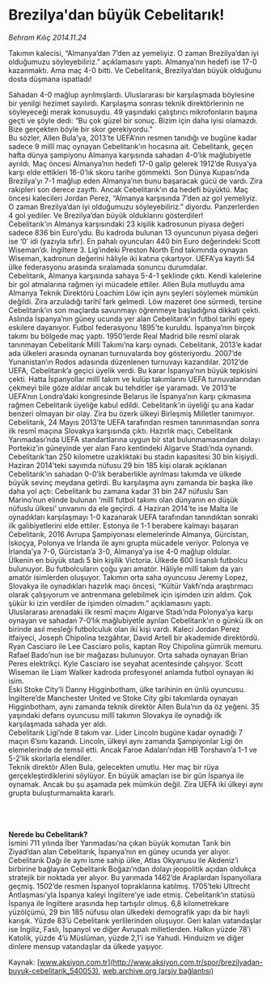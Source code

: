# Brezilya'dan büyük Cebelitarık!

*Behram Kılıç 2014.11.24*

<div class="pNewsDetailMainContent" itemprop="articleBody">
 <p>
  Takımın kalecisi, “Almanya’dan 7’den az yemeliyiz. O zaman Brezilya’dan iyi olduğumuzu söyleyebiliriz.” açıklamasını yaptı. Almanya’nın hedefi ise 17-0 kazanmaktı. Ama maç 4-0 bitti. Ve Cebelitarık, Brezilya’dan büyük olduğunu dosta düşmana ispatladı!
 </p>
 <p>
  Sahadan 4-0 mağlup ayrılmışlardı. Uluslararası bir karşılaşmada böylesine bir yenilgi hezimet sayılırdı. Karşılaşma sonrası teknik direktörlerinin ne söyleyeceği merak konusuydu. 49 yaşındaki çalıştırıcı mikrofonların başına geçti ve şöyle dedi: “Bu çok güzel bir sonuç. Bizim için daha iyisi olamazdı. Bize gerçekten böyle bir skor gerekiyordu.”
  <br>
   Bu sözler, Allen Bula’ya, 2013’te UEFA’nın resmen tanıdığı ve bugüne kadar sadece 9 millî maç oynayan Cebelitarık’ın hocasına ait. Cebelitarık, geçen hafta dünya şampiyonu Almanya karşısında sahadan 4-0’lık mağlubiyetle ayrıldı. Maç öncesi Almanya’nın hedefi 17-0 galip gelerek 1912’de Rusya’ya karşı elde ettikleri 16-0’lık skoru tarihe gömmekti. Son Dünya Kupası’nda Brezilya’yı 7-1 mağlup eden Almanya’nın bunu başaracak gücü de vardı. Zira rakipleri son derece zayıftı. Ancak Cebelitarık’ın da hedefi büyüktü. Maç öncesi kalecileri Jordan Perez, “Almanya karşısında 7’den az gol yemeliyiz. O zaman Brezilya’dan iyi olduğumuzu söyleyebiliriz.” diyordu. Panzerlerden 4 gol yediler. Ve Brezilya’dan büyük olduklarını gösterdiler!
   <br>
    Cebelitarık’ın Almanya karşısındaki 23 kişilik kadrosunun piyasa değeri sadece 836 bin Euro’ydu. Bu kadroda bulunan 13 oyuncunun piyasa değeri ise ‘0’ idi (yazıyla sıfır). En pahalı oyuncuları 440 bin Euro değerindeki Scott Wiseman’dı. İngiltere 3. Lig’indeki Preston North End takımında oynayan Wiseman, kadronun değerini hâliyle iki katına çıkartıyor. UEFA’ya kayıtlı 54 ülke federasyonu arasında sıralamada sonuncu durumdalar.
    <br>
     Cebelitarık, Almanya karşısında sahaya 5-4-1 şeklinde çıktı. Kendi kalelerine bir gol atmalarına rağmen iyi mücadele ettiler. Allen Bula mutluydu ama Almanya Teknik Direktörü Loachim Löw için aynı şeyleri söylemek mümkün değildi. Zira arzuladığı tarihî fark gelmedi. Löw mazeret öne sürmedi, tersine Cebelitarık’ın son maçlarda savunmayı öğrenmeye başladığına dikkati çekti.
     <br>
      Aslında İspanya’nın güney ucunda yer alan Cebelitarık’ın futbol tarihi epey eskilere dayanıyor. Futbol federasyonu 1895’te kuruldu. İspanya’nın birçok takımı bu bölgede maç yaptı. 1950’lerde Real Madrid bile resmî olarak tanınmayan Cebelitarık Millî Takımı’na karşı oynadı. Cebelitarık, 2013’e kadar ada ülkeleri arasında oynanan turnuvalarda boy gösteriyordu. 2007’de Yunanistan’ın Rodos adasında düzenlenen turnuvayı kazandılar. 2012’de UEFA, Cebelitarık’a geçici üyelik verdi. Bu karar İspanya’nın büyük tepkisini çekti. Hatta İspanyollar millî takım ve kulüp takımlarını UEFA turnuvalarından çekmeyi bile göze aldılar ancak bu tehditler işe yaramadı. Ve 2013’te UEFA’nın Londra’daki kongresinde Belarus ile İspanya’nın karşı çıkmasına rağmen Cebelitarık üyeliğe kabul edildi. Cebelitarık’ın üyeliği şu ana kadar benzeri olmayan bir olay. Zira bu özerk ülkeyi Birleşmiş Milletler tanımıyor.
      <br/>
      Cebelitarık, 24 Mayıs 2013’te UEFA tarafından resmen tanınmasından sonra ilk resmî maçına Slovakya karşısında çıktı. Hazırlık maçı, Cebelitarık Yarımadası’nda UEFA standartlarına uygun bir stat bulunmamasından dolayı Portekiz’in güneyinde yer alan Faro kentindeki Algarve Stadı’nda oynandı. Cebelitarık’tan 250 kilometre uzaklıktaki bu stadın kapasitesi 30 bin kişiydi. Haziran 2014’teki sayımda nüfusu 29 bin 185 kişi olarak açıklanan Cebelitarık’ın sahadan 0-0’lık beraberlikle ayrılması takımda ve ülkede büyük sevinç meydana getirdi. Bu karşılaşma aynı zamanda bir başka ilke daha yol açtı: Cebelitarık bu zamana kadar 31 bin 247 nüfuslu San Marino’nun elinde bulunan ‘millî futbol takımı olan dünyanın en düşük nüfuslu ülkesi’ unvanını da ele geçirdi. 4 Haziran 2014’te ise Malta ile oynadıkları karşılaşmayı 1-0 kazanarak UEFA tarafından tanındıktan sonraki ilk galibiyetlerini elde ettiler. Estonya ile 1-1 berabere kalmayı başaran Cebelitarık, 2016 Avrupa Şampiyonası elemelerinde Almanya, Gürcistan, İskoçya, Polonya ve İrlanda ile aynı grupta mücadele veriyor. Polonya ve İrlanda’ya 7-0, Gürcistan’a 3-0, Almanya’ya ise 4-0 mağlup oldular.
      <br/>
      Ülkenin en büyük stadı 5 bin kişilik Victoria. Ülkede 600 lisanslı futbolcu bulunuyor. Bu futbolcuların çoğu yarı amatör. Hâliyle millî takım da yarı amatör isimlerden oluşuyor. Takımın orta saha oyuncusu Jeremy Lopez, Slovakya ile oynadıkları hazırlık maçı öncesi, “Kültür Vakfı’nda araştırmacı olarak çalışıyorum ve antrenmana gelebilmek için işimden izin aldım. Çok şükür ki izin verdiler de işimden olmadım.” açıklamasını yaptı.
      <br/>
      Uluslararası arenadaki ilk resmî maçını Algarve Stadı’nda Polonya’ya karşı oynayan ve sahadan 7-0’lık mağlubiyetle ayrılan Cebelitarık’ın o günkü ilk on birinde asıl mesleği futbolculuk olan iki kişi vardı. Kaleci Jordan Perez itfaiyeci, Joseph Chipolina tezgâhtar, David Artell bir akademide direktördü. Ryan Casciaro ile Lee Casciaro polis, kaptan Roy Chipolina gümrük memuru. Rafael Bado’nun ise bir mağazası bulunuyor. Orta sahada oynayan Brian Peres elektrikçi. Kyle Casciaro ise seyahat acentesinde çalışıyor. Scott Wiseman ile Liam Walker kadroda profesyonel anlamda futbol oynayan iki isim.
      <br/>
      Eski Stoke City’li Danny Higginbotham, ülke tarihinin en ünlü oyuncusu. İngiltere’de Manchester United ve Stoke City gibi takımlarda oynayan Higginbotham, aynı zamanda teknik direktör Allen Bula’nın da öz yeğeni. 35 yaşındaki defans oyuncusu millî takımın Slovakya ile oynadığı ilk karşılaşmada sahada yer aldı.
      <br/>
      Cebelitarık Ligi’nde 8 takım var. Lider Lincoln bugüne kadar oynadığı 7 maçın 6’sını kazandı. Lincoln, ülkeyi aynı zamanda Şampiyonlar Ligi ön elemelerinde de temsil etti. Ancak Faroe Adaları’ndan HB Torshavn’a 1-1 ve 5-2’lik skorlarla elendiler.
      <br/>
      Teknik direktör Allen Bula, gelecekten umutlu. Her maç bir rüya gerçekleştirdiklerini söylüyor. En büyük amaçları ise bir gün İspanya ile oynamak. Ancak bu şu aşamada pek mümkün değil. Zira UEFA iki ülkeyi aynı grupta buluşturmamakta kararlı.
     </br>
    </br>
   </br>
  </br>
 </p>
 <p>
  <strong>
   Nerede bu Cebelitarık?
  </strong>
  <br/>
  İsmini 711 yılında İber Yarımadası’na çıkan büyük komutan Tarık bin Ziyad’dan alan Cebelitarık, İspanya’nın en güney ucunda yer alıyor. Cebelitarık Dağı ile aynı isme sahip ülke, Atlas Okyanusu ile Akdeniz’i birbirine bağlayan Cebelitarık Boğazı’ndan dolayı jeopolitik açıdan oldukça stratejik bir noktada yer alıyor. Bu yarımada 1462’de Araplardan İspanyollara geçmiş. 1502’de resmen İspanyol topraklarına katılmış. 1705’teki Ultrecht Antlaşması’yla İspanya kaleyi İngiltere’ye iade etmiş. Cebelitarık’ın statüsü İspanya ile İngiltere arasında hep tartışılır olmuş. 6,8 kilometrekare yüzölçümü, 29 bin 185 nüfusu olan ülkedeki demografik yapı da bir hayli karışık. Yüzde 83’ü Cebelitarık yerlilerinden oluşuyor. Geri kalan vatandaşlar ise İngiliz, Faslı, İspanyol ve diğer Avrupalı milletlerden. Halkın yüzde 78’i Katolik, yüzde 4’ü Müslüman, yüzde 2,1’i ise Yahudi. Hinduizm ve diğer dinlere mensup vatandaşlar da ülkede yaşıyor.
 </p>
</div>


Kaynak: [www.aksiyon.com.tr](http://www.aksiyon.com.tr/spor/brezilyadan-buyuk-cebelitarik_540053), [web.archive.org (arşiv bağlantısı)](http://web.archive.org/web/20150604124146/http://www.aksiyon.com.tr/spor/brezilyadan-buyuk-cebelitarik_540053)
